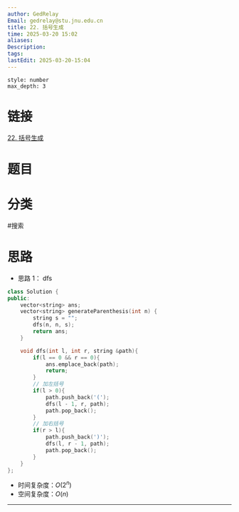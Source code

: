 ```yaml
---
author: GedRelay
Email: gedrelay@stu.jnu.edu.cn
title: 22. 括号生成
time: 2025-03-20 15:02
aliases: 
Description: 
tags: 
lastEdit: 2025-03-20-15:04
---
```


```toc
style: number
max_depth: 3
```

# 链接
[22. 括号生成](https://leetcode.cn/problems/generate-parentheses/) 

# 题目


# 分类
#搜索 

# 思路
- 思路 1：
dfs

```cpp
class Solution {
public:
    vector<string> ans;
    vector<string> generateParenthesis(int n) {
        string s = "";
        dfs(n, n, s);
        return ans;
    }

    void dfs(int l, int r, string &path){
        if(l == 0 && r == 0){
            ans.emplace_back(path);
            return;
        }
        // 加左括号
        if(l > 0){
            path.push_back('(');
            dfs(l - 1, r, path);
            path.pop_back();
        }
        // 加右括号
        if(r > l){
            path.push_back(')');
            dfs(l, r - 1, path);
            path.pop_back();
        }
    }
};
```


- 时间复杂度：${O\left( 2^{n}  \right)  }$ 
- 空间复杂度：${O\left( n \right)  }$ 


---

